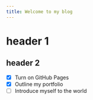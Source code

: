 ```yaml
---
title: Welcome to my blog
---
```

# header 1

## header 2
- [x] Turn on GitHub Pages
- [x] Outline my portfolio
- [ ] Introduce myself to the world
